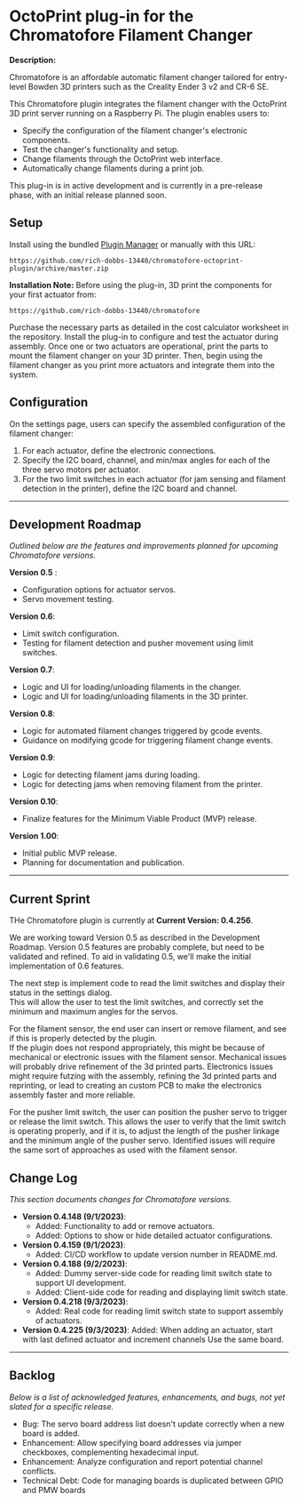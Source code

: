 # OctoPrint plug-in for the Chromatofore Filament Changer

**Description:** 

Chromatofore is an affordable automatic filament changer tailored for entry-level Bowden 3D printers such as the Creality Ender 3 v2 and CR-6 SE.

This Chromatofore plugin integrates the filament changer with the OctoPrint 3D print server running on a Raspberry Pi. The plugin enables users to:
- Specify the configuration of the filament changer's electronic components.
- Test the changer's functionality and setup.
- Change filaments through the OctoPrint web interface.
- Automatically change filaments during a print job.

This plug-in is in active development and is currently in a pre-release phase, with an initial release planned soon.

## Setup

Install using the bundled [Plugin Manager](https://docs.octoprint.org/en/master/bundledplugins/pluginmanager.html) or manually with this URL:

    https://github.com/rich-dobbs-13440/chromatofore-octoprint-plugin/archive/master.zip

**Installation Note:** Before using the plug-in, 3D print the components for your first actuator from:

    https://github.com/rich-dobbs-13440/chromatofore

Purchase the necessary parts as detailed in the cost calculator worksheet in the repository. Install the plug-in to configure and test the actuator during assembly. Once one or two actuators are operational, print the parts to mount the filament changer on your 3D printer. Then, begin using the filament changer as you print more actuators and integrate them into the system.

## Configuration

On the settings page, users can specify the assembled configuration of the filament changer:

1. For each actuator, define the electronic connections.
2. Specify the I2C board, channel, and min/max angles for each of the three servo motors per actuator.
3. For the two limit switches in each actuator (for jam sensing and filament detection in the printer), define the I2C board and channel.

---


## Development Roadmap

*Outlined below are the features and improvements planned for upcoming Chromatofore versions.*

**Version 0.5** : 
   - Configuration options for actuator servos.
   - Servo movement testing.

**Version 0.6**: 
   - Limit switch configuration.
   - Testing for filament detection and pusher movement using limit switches.

**Version 0.7**: 
   - Logic and UI for loading/unloading filaments in the changer.
   - Logic and UI for loading/unloading filaments in the 3D printer.

**Version 0.8**: 
   - Logic for automated filament changes triggered by gcode events.
   - Guidance on modifying gcode for triggering filament change events.

**Version 0.9**: 
   - Logic for detecting filament jams during loading.
   - Logic for detecting jams when removing filament from the printer.

**Version 0.10**: 
   - Finalize features for the Minimum Viable Product (MVP) release.

**Version 1.00**:
   - Initial public MVP release.
   - Planning for documentation and publication.

---

## Current Sprint

THe Chromatofore plugin is currently at **Current Version: 0.4.256**. 

We are working toward Version 0.5 as described in the Development Roadmap.  Version 0.5 features are
probably complete, but need to be validated and refined.  To aid in validating 0.5, we'll make the initial 
implementation of 0.6 features.  

The next step is implement code to read the limit switches and display their status in the settings dialog.  
This will allow the user to test the limit switches, and correctly set the minimum and maximum angles
for the servos.

For the filament sensor, the end user can insert
or remove filament, and see if this is properly detected by the plugin.  
If the plugin does not respond appropriately, this might be because of 
mechanical or electronic issues with the filament sensor. Mechanical issues
will probably drive refinement of the 3d printed parts.  Electronics issues
might require futzing with the assembly, refining the 3d printed parts and reprinting, or
lead to creating an custom PCB to make the electronics assembly faster and more
reliable.

For the pusher limit switch, the user can position the pusher servo to trigger or 
release the limit switch. This allows the user to verify that the limit switch is
operating properly, and if it is, to adjust the length of the pusher linkage and the 
minimum angle of the pusher servo.  Identified issues will require the same sort of 
approaches as used with the filament sensor.





## Change Log

*This section documents changes for Chromatofore versions.*

- **Version 0.4.148 (9/1/2023)**:
  - Added: Functionality to add or remove actuators.
  - Added: Options to show or hide detailed actuator configurations.
- **Version 0.4.159 (9/1/2023)**:
  - Added: CI/CD workflow to update version number in README.md.
- **Version 0.4.188 (9/2/2023)**:
  - Added: Dummy server-side code for reading limit switch state to support UI development.
  - Added: Client-side code for reading and displaying limit switch state.
- **Version 0.4.218 (9/3/2023)**:
  - Added: Real code for reading limit switch state to support assembly of actuators.
- **Version 0.4.225 (9/3/2023)**:
     Added: When adding an actuator, start with last defined actuator and increment channels  Use the same board.

<!-- 

- **Version b.b (Date)**:
  - Added: New feature or enhancement.
  - Fixed: Bug fixes.
  - Changed: Updates in existing feature.

*(Continue with the list of versions and their respective changes.)*

-->

---

## Backlog

*Below is a list of acknowledged features, enhancements, and bugs, not yet slated for a specific release.*

- Bug: The servo board address list doesn't update correctly when a new board is added.
- Enhancement: Allow specifying board addresses via jumper checkboxes, complementing hexadecimal input.
- Enhancement: Analyze configuration and report potential channel conflicts.
- Technical Debt: Code for managing boards is duplicated between GPIO and PMW boards


